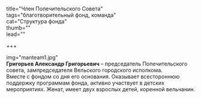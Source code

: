 title="Член Попечительского Совета"  
tags="благотворительный фонд, команда"  
cat="Структура фонда"  
thumb=""  
lead=""

+++
  
img="manteam1.jpg"  
**Григорьев Александр Григорьевич** – председатель Попечительского совета, зампредседателя Вельского городского исполкома.  
Вместе с фондом со дня его основания. Оказывает всестороннюю поддержку программам фонда, активно участвует в детских мероприятиях. Женат, имеет двух взрослых детей, коренной вельчанин.
